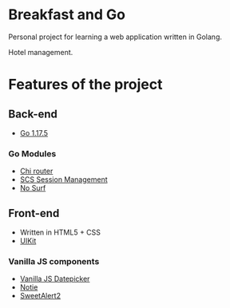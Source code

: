 # Breakfast and Go

Personal project for learning a web application written in Golang.

Hotel management.

# Features of the project
## Back-end

- [Go 1.17.5](https://go.dev/)

### Go Modules
- [Chi router](github.com/alexedwards/scs/v2)
- [SCS Session Management](github.com/go-chi/chi)
- [No Surf](github.com/justinas/nosurf)


## Front-end

- Written in HTML5 + CSS
- [UIKit](https://getuikit.com)

### Vanilla JS components
- [Vanilla JS Datepicker](https://mymth.github.io/vanillajs-datepicker/#/)
- [Notie](https://github.com/jaredreich/notie)
- [SweetAlert2](https://github.com/sweetalert2/sweetalert2)
